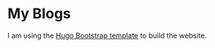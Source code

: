 # My Blogs

I am using the [Hugo Bootstrap template](https://github.com/razonyang/hugo-theme-bootstrap-skeleton) to build the website.
